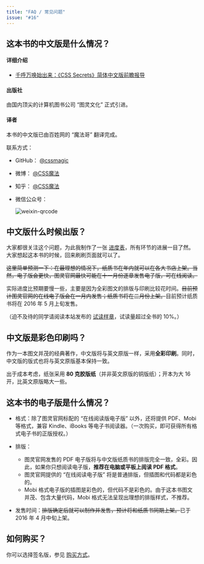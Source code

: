```yaml
---
title: "FAQ / 常见问题"
issue: "#16"
---
```


## 这本书的中文版是什么情况？ <a name="intro">&nbsp;</a>

#### 详细介绍

* [千呼万唤始出来：《CSS Secrets》简体中文版前瞻报导](http://www.cssmagic.net/blog/wx/15)

#### 出版社

由国内顶尖的计算机图书公司 “图灵文化” 正式引进。

#### 译者

本书的中文版已由百姓网的 “魔法哥” 翻译完成。

联系方式：

* GitHub： [@cssmagic](https://github.com/cssmagic)
* 微博： [@CSS魔法](http://weibo.com/cssmagic)
* 知乎： [@CSS魔法](http://www.zhihu.com/people/cssmagic)
* 微信公众号：

	![weixin-qrcode](https://cloud.githubusercontent.com/assets/1231359/13040994/04966808-d3ee-11e5-8eb5-7e3bf8767f4e.png)


## 中文版什么时候出版？ <a name="when">&nbsp;</a>

大家都很关注这个问题，为此我制作了一张 [进度表](https://github.com/cssmagic/CSS-Secrets#progress)，所有环节的进展一目了然。大家想起这本书的时候，回来刷刷页面就可以了。

~~这里简单预测一下：在最理想的情况下，纸质书在年内就可以在各大书店上架。当然，电子版会更快，图灵官网最快可能在十一月份逐章发售电子版，可在线阅读。~~

实际进度比预期要慢一些，主要是因为全彩图文的排版与印刷比较花时间。~~目前预计图灵官网的在线电子版会在一月内发售；纸质书将在二月份上架。~~目前预计纸质书将在 2016 年 5 月上旬发售。

（迫不及待的同学请阅读本站发布的 [试读样章](https://github.com/cssmagic/CSS-Secrets#%E8%AF%95%E8%AF%BB%E6%A0%B7%E7%AB%A0)，试读量超过全书的 10%。）


## 中文版是彩色印刷吗？ <a name="typeset">&nbsp;</a>

作为一本图文并茂的经典著作，中文版将与英文原版一样，采用**全彩印刷**。同时，中文版的版式也将与英文原版基本保持一致。

出于成本考虑，纸张采用 **80 克胶版纸**（并非英文原版的铜版纸）；开本为大 16 开，比英文原版略大一些。


## 这本书的电子版是什么情况？ <a name="e-book">&nbsp;</a>

* 格式：除了图灵官网标配的 “在线阅读版电子版” 以外，还将提供 PDF、Mobi 等格式，兼容 Kindle、iBooks 等电子书阅读器。（一次购买，即可获得所有格式电子书的正版授权。）

* 排版：
	* 图灵官网发售的 PDF 电子版将与中文版纸质书的排版完全一致，全彩。因此，如果你只想阅读电子版，**推荐在电脑或平板上阅读 PDF 格式**。
	* 图灵官网提供的 “在线阅读电子版” 将是普通排版，但插图和代码都是彩色的。
	* Mobi 格式电子版的插图是彩色的，但代码不是彩色的。由于这本书图文并茂、包含大量代码，Mobi 格式无法呈现出理想的排版样式，不推荐。

* 发售时间：~~排版确定后就可以制作并发售，预计将和纸质书同期上架。~~已于 2016 年 4 月中旬上架。


## 如何购买？ <a name="buy">&nbsp;</a>

你可以选择签名版，参见 [购买方式](https://github.com/cssmagic/CSS-Secrets/issues/27)。
